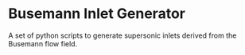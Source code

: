 # Busemann Inlet Generator
A set of python scripts to generate supersonic inlets derived from the Busemann flow field.  
